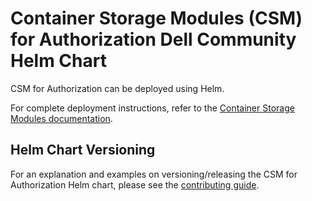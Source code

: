 <!--
Copyright (c) 2022 Dell Inc., or its subsidiaries. All Rights Reserved.

Licensed under the Apache License, Version 2.0 (the "License");
you may not use this file except in compliance with the License.
You may obtain a copy of the License at

    http://www.apache.org/licenses/LICENSE-2.0
-->

# Container Storage Modules (CSM) for Authorization Dell Community Helm Chart 

CSM for Authorization can be deployed using Helm.

For complete deployment instructions, refer to the [Container Storage Modules documentation](https://dell.github.io/csm-docs/docs/authorization/deployment/helm).

## Helm Chart Versioning

For an explanation and examples on versioning/releasing the CSM for Authorization Helm chart, please see the [contributing guide](../../docs/CONTRIBUTING.md#helm-chart-release-strategy).
